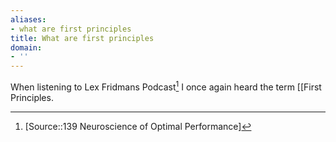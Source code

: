 ```yaml
---
aliases:
- what are first principles
title: What are first principles
domain:
- ''
---
```


When listening to Lex Fridmans Podcast[^1] I once again heard the term [[First Principles.

[^1]: [Source::139 Neuroscience of Optimal Performance]

